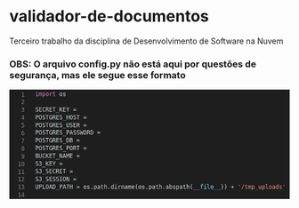 # validador-de-documentos
Terceiro trabalho da disciplina de Desenvolvimento de Software na Nuvem

### OBS: O arquivo config.py não está aqui por questões de segurança, mas ele segue esse formato

![config](config.png)
